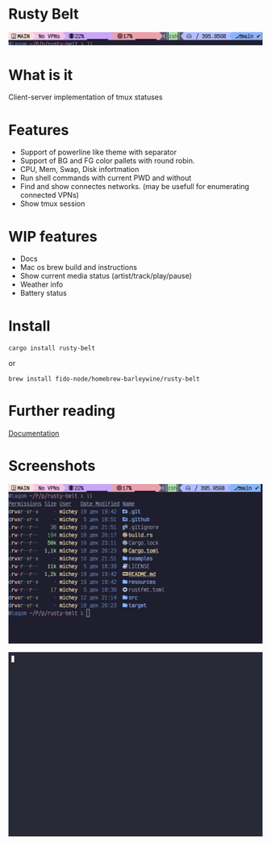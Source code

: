 # Rusty Belt
![rusty-belt](https://raw.githubusercontent.com/fido-node/rusty-belt/main/resources/only_bar.png)

# What is it
Client-server implementation of tmux statuses

# Features
 - Support of powerline like theme with separator
 - Support of BG and FG color pallets with round robin. 
 - CPU, Mem, Swap, Disk infortmation
 - Run shell commands with current PWD and without
 - Find and show connectes networks. (may be usefull for enumerating connected VPNs)
 - Show tmux session

# WIP features
 - Docs
 - Mac os brew build and instructions
 - Show current media status (artist/track/play/pause)
 - Weather info
 - Battery status

# Install

```
cargo install rusty-belt
```

or

```
brew install fido-node/homebrew-barleywine/rusty-belt
```

# Further reading
[Documentation](https://rusty-belt.fidonode.me/)

# Screenshots
![rusty-belt](https://raw.githubusercontent.com/fido-node/rusty-belt/main/resources/full_screenshot.png)

![rusty-belt gif](https://raw.githubusercontent.com/fido-node/rusty-belt/main/resources/cast.gif)
